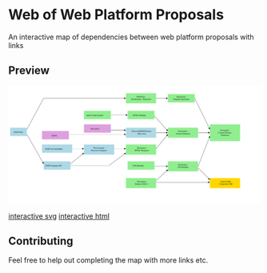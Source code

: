 # Web of Web Platform Proposals

An interactive map of dependencies between web platform proposals with links

## Preview

![preview](map.svg)

[interactive svg](map.svg)
[interactive html](index.html)

## Contributing

Feel free to help out completing the map with more links etc.